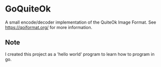 # GoQuiteOk

A small encode/decoder implementation of the QuiteOk Image Format.
See https://qoiformat.org/ for more information.

## Note
I created this project as a 'hello world' program to learn how to program in go.